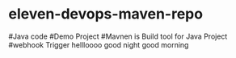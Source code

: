 # eleven-devops-maven-repo
#Java code
#Demo Project
#Mavnen is Build tool for Java Project
#webhook Trigger
hellloooo
good night
good morning
